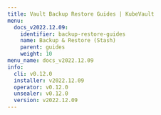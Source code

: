 ```yaml
---
title: Vault Backup Restore Guides | KubeVault
menu:
  docs_v2022.12.09:
    identifier: backup-restore-guides
    name: Backup & Restore (Stash)
    parent: guides
    weight: 10
menu_name: docs_v2022.12.09
info:
  cli: v0.12.0
  installer: v2022.12.09
  operator: v0.12.0
  unsealer: v0.12.0
  version: v2022.12.09
---
```


